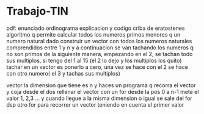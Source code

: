 # Trabajo-TIN
pdf: enunciado ordinograma explicacion  y codigo 
criba de eratostenes
algoritmo q permite calcular todos los numeros primos menores q un numero natural dado 
construir un vector con todos los numeros naturales comprendidos entre 1 y n y a continuacion se van tachando los numeros q no son primos de la siguiente manera, empezando en el 2, se tachan todo sus multiplos, si tengo del 1 al 15
(el 2 lo dejo y los multiplos los quito) tachar en un vector es ponerlo a cero, una vez se hace con el 2 se hace con otro numero( el 3 y tachas sus multiplos) 

vector la dimension que tiene es n y haces un programa q recorra el vector y coja desde el dos 
rellenar el vector con un for desde la pos 0 a n-1 mete el valor 1, 2,3 ... y cuando llegue a la misma dimension o igual se sale del for
dsp otro for 
para recorrer un vector teniendo en cuenta el primer valor
